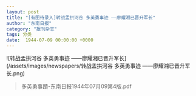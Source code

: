 ```yaml
---
layout: post
title: "[有图待录入]转战孟拱河谷 多英勇事迹 ——廖耀湘已晋升军长"
author: "东南日报"
category: "报刊杂志"
tags: 分类
date:  1944-07-09 00:00:00 +0000
---
```



![转战孟拱河谷 多英勇事迹 ——廖耀湘已晋升军长](/assets/images/newspapers/转战孟拱河谷 多英勇事迹 ——廖耀湘已晋升军长.png)




> 多英勇事蹟-东南日报1944年07月09第4版.pdf

